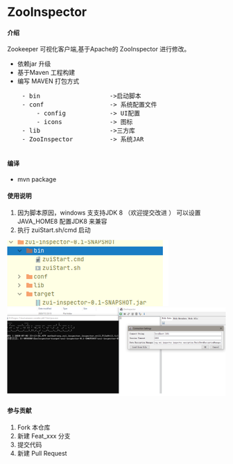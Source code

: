 # ZooInspector

#### 介绍
Zookeeper 可视化客户端,基于Apache的 ZooInspector 进行修改。

- 依赖jar 升级 
- 基于Maven 工程构建
- 编写 MAVEN 打包方式

<pre>
    - bin                   ->启动脚本
    - conf                  -> 系统配置文件 
        - config            -> UI配置
        - icons             -> 图标
    - lib                   ->三方库
    - ZooInspector          -> 系统JAR
    
</pre>



#### 编译

- mvn package



#### 使用说明
1.  因为脚本原因，windows 支支持JDK 8 （欢迎提交改进 ） 可以设置 JAVA_HOME8 配置JDK8 来兼容
2.  执行 zuiStart.sh/cmd 启动


![输入图片说明](./img/struct.png "文件结构")
![输入图片说明](./img/softepng.png "系统图片")

#### 参与贡献

1.  Fork 本仓库
2.  新建 Feat_xxx 分支
3.  提交代码
4.  新建 Pull Request
